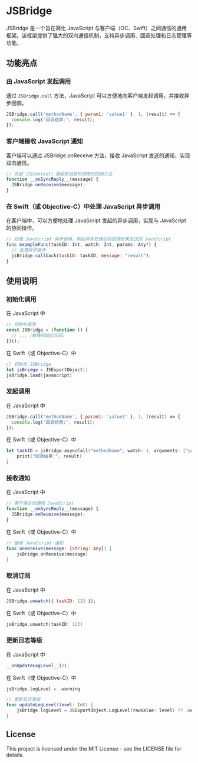 # JSBridge

JSBridge 是一个旨在简化 JavaScript 与客户端（OC、Swift）之间通信的通用框架。该框架提供了强大的双向通信机制，支持异步调用、回调处理和日志管理等功能。

## 功能亮点

### 由 JavaScript 发起调用

通过 `JSBridge.call` 方法，JavaScript 可以方便地向客户端发起调用，并接收异步回调。

```javascript
JSBridge.call('methodName', { param1: 'value1' }, 1, (result) => {
  console.log('回调结果:', result);
});
```

### 客户端接收 JavaScript 通知

客户端可以通过 JSBridge.onReceive 方法，接收 JavaScript 发送的通知，实现双向通信。

```javascript
// 外部（JSContext）接收到消息时调用的回调方法
function __onSyncReply__(message) {
  JSBridge.onReceive(message);
}
```

### 在 Swift（或 Objective-C）中处理 JavaScript 异步调用

在客户端中，可以方便地处理 JavaScript 发起的异步调用，实现与 JavaScript 的协同操作。

```javascript
// 处理 JavaScript 异步调用，例如异步处理后将回调结果发送回 JavaScript
func exampleFunc(taskID: Int, watch: Int, params: Any?) {
  // 处理异步操作
  jsBridge.callback(taskID: taskID, message: "result");
}
```

## 使用说明

### 初始化调用

在 JavaScript 中

```javascript
// 初始化框架
const JSBridge = (function () {
  // ...（省略初始化代码）
})();
```

在 Swift（或 Objective-C）中

```swift
// 初始化 JSBridge
let jsBridge = JSExportObject()
jsBridge.load(javascript)
```

### 发起调用

在 JavaScript 中

```javascript
JSBridge.call('methodName', { param1: 'value1' }, 1, (result) => {
  console.log('回调结果:', result);
});
```

在 Swift（或 Objective-C）中

```swift
let taskID = jsBridge.asyncCall("methodName", watch: 1, arguments: ["param1": "value1"]) { result in
    print("回调结果:", result)
}
```

### 接收通知

在 JavaScript 中

```javascript
// 客户端主动通知 JavaScript
function __onSyncReply__(message) {
  JSBridge.onReceive(message);
}
```

在 Swift（或 Objective-C）中

```swift
// 接收 JavaScript 通知
func onReceive(message: [String: Any]) {
    jsBridge.onReceive(message)
}
```

### 取消订阅

在 JavaScript 中

```javascript
JSBridge.unwatch({ taskID: 123 });
```

在 Swift（或 Objective-C）中

```swift
jsBridge.unwatch(taskID: 123)
```

### 更新日志等级

在 JavaScript 中

```javascript
__onUpdateLogLevel__(2);
```

在 Swift（或 Objective-C）中

```swift
jsBridge.logLevel = .warning
```

```swift
// 更新日志等级
func updateLogLevel(level: Int) {
    jsBridge.logLevel = JSExportObject.LogLevel(rawValue: level) ?? .warning
}
```

## License

This project is licensed under the MIT License - see the LICENSE file for details.

